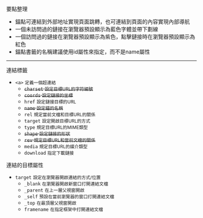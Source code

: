 要點整理
- 錨點可連結到外部地址實現頁面跳轉，也可連結到頁面的內容實現內部導航
- 一個未訪問過的鏈接在瀏覽器預設顯示為藍色字體並帶下劃線
- 一個訪問過的鏈接在瀏覽器預設顯示為紫色，點擊鏈接時在瀏覽器預設顯示為紅色
- 錨點書籤的名稱建議使用id屬性來指定，而不是name屬性

---

連結標籤
- `<a>` <small>定義一個超連結</small>
	- <s>`charset` <small>設定目標URL的字符編號</small></s>
	- <s>`coords` <small>設定鏈接的坐標</small></s>
	- `href` <small>設定鏈接目標的URL</small>
	- <s>`name` <small>設定錨的名稱</small></s>
	- `rel` <small>規定當前文檔和目標URL的關係</small>
	- `target` <small>設定開啟目標URL的方式</small>
	- `type` <small>規定目標URL的MIME類型</small>
	- <s>`shape` <small>設定鏈接的形狀</small></s>
	- <s>`rev` <small>規定目標URL和當前文檔的關係</small></s>
	- `media` <small>規定目標URL的媒介類型</small>
	- `download` <small>指定下載鏈接</small>

連結的目標屬性
- `target` <small>設定在瀏覽器開啟連結的方式/位置</small>
	- `_blank` <small>在瀏覽器開啟新窗口打開連結文檔</small>
	- `_parent` <small>在上一層父視窗開啟</small>
	- `_self` <small>預設在當前瀏覽器的窗口打開連結文檔</small>
	- `_top` <small>在最頂層父視窗開啟</small>
	- `framename` <small>在指定框架中打開連結文檔</small>
